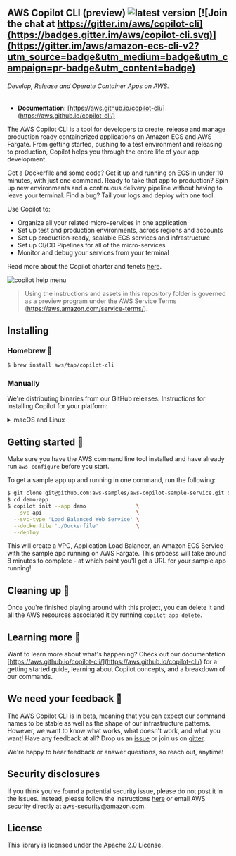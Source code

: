 ## AWS Copilot CLI (preview) ![latest version](https://img.shields.io/github/v/release/aws/copilot-cli) [![Join the chat at https://gitter.im/aws/copilot-cli](https://badges.gitter.im/aws/copilot-cli.svg)](https://gitter.im/aws/amazon-ecs-cli-v2?utm_source=badge&utm_medium=badge&utm_campaign=pr-badge&utm_content=badge)
###### _Develop, Release and Operate Container Apps on AWS._ 



* **Documentation**: [https://aws.github.io/copilot-cli/](https://aws.github.io/copilot-cli/)

The AWS Copilot CLI is a tool for developers to create, release and manage production ready containerized applications on Amazon ECS and AWS Fargate.
From getting started, pushing to a test environment and releasing to production, Copilot helps you through the entire life of your app development.

Got a Dockerfile and some code? Get it up and running on ECS in under 10 minutes, with just one command. Ready to take that app to production? Spin up new environments and a continuous delivery pipeline without having to leave your terminal. Find a bug? Tail your logs and deploy with one tool.

Use Copilot to:
* Organize all your related micro-services in one application
* Set up test and production environments, across regions and accounts
* Set up production-ready, scalable ECS services and infrastructure
* Set up CI/CD Pipelines for all of the micro-services
* Monitor and debug your services from your terminal

Read more about the Copilot charter and tenets [here](CHARTER.md).

![copilot help menu](https://user-images.githubusercontent.com/828419/85797638-e181ae00-b6f0-11ea-8751-3a7552e3fa7f.png)

> Using the instructions and assets in this repository folder is governed as a preview program under the AWS Service Terms (https://aws.amazon.com/service-terms/).

## Installing

### Homebrew 🍻

```sh
$ brew install aws/tap/copilot-cli
```

### Manually 
We're distributing binaries from our GitHub releases. Instructions for installing Copilot for your platform:

<details>
  <summary>macOS and Linux</summary>


| Platform | Command to install |
|---------|---------
| macOS | `curl -Lo /usr/local/bin/copilot https://github.com/aws/copilot-cli/releases/download/v0.2.0/copilot-darwin-v0.2.0 && chmod +x /usr/local/bin/copilot && copilot --help` |
| Linux | `curl -Lo /usr/local/bin/copilot https://github.com/aws/copilot-cli/releases/download/v0.2.0/copilot-linux-v0.2.0 && chmod +x /usr/local/bin/copilot && copilot --help` |

</details>


## Getting started 🌱

Make sure you have the AWS command line tool installed and have already run `aws configure` before you start.

To get a sample app up and running in one command, run the following:

```sh
$ git clone git@github.com:aws-samples/aws-copilot-sample-service.git demo-app
$ cd demo-app
$ copilot init --app demo                \
  --svc api                              \
  --svc-type 'Load Balanced Web Service' \
  --dockerfile './Dockerfile'            \
  --deploy
```

This will create a VPC, Application Load Balancer, an Amazon ECS Service with the sample app running on AWS Fargate. This process will take around 8 minutes to complete - at which point you'll get a URL for your sample app running!

## Cleaning up 🧹

Once you're finished playing around with this project, you can delete it and all the AWS resources associated it by running `copilot app delete`.

## Learning more 📖

Want to learn more about what's happening? Check out our documentation [https://aws.github.io/copilot-cli/](https://aws.github.io/copilot-cli/) for a getting started guide, learning about Copilot concepts, and a breakdown of our commands. 

## We need your feedback 🙏

The AWS Copilot CLI is in beta, meaning that you can expect our command names to be stable as well as the shape of our 
infrastructure patterns. However, we want to know what works, what doesn't work, and what you want! 
Have any feedback at all? Drop us an [issue](https://github.com/aws/copilot-cli/issues/new) or join us on [gitter](https://gitter.im/aws/copilot-cli?utm_source=badge&utm_medium=badge&utm_campaign=pr-badge&utm_content=badge).

We're happy to hear feedback or answer questions, so reach out, anytime!

## Security disclosures

If you think you’ve found a potential security issue, please do not post it in the Issues. Instead, please follow the instructions [here](https://aws.amazon.com/security/vulnerability-reporting/) or email AWS security directly at [aws-security@amazon.com](mailto:aws-security@amazon.com).

## License
This library is licensed under the Apache 2.0 License.

